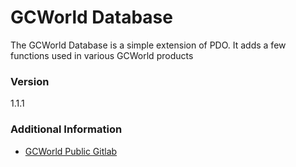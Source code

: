 # GCWorld Database

The GCWorld Database is a simple extension of PDO.  It adds a few functions used in various GCWorld products


### Version
1.1.1

### Additional Information

* [GCWorld Public Gitlab](https://gitlab.konghack.com/groups/GCWorld)
